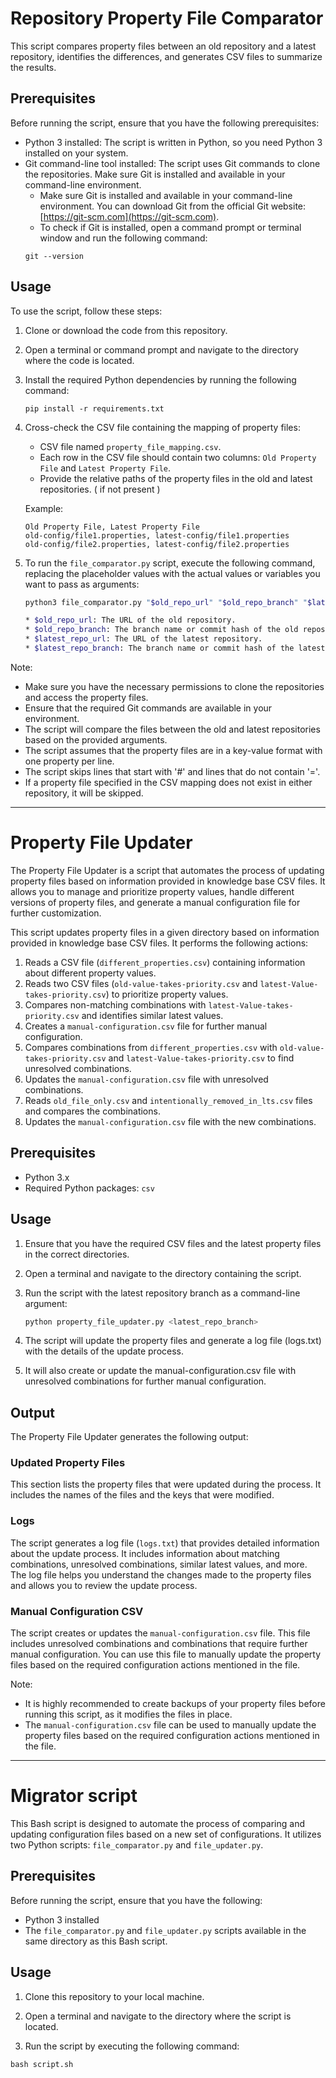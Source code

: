 # Repository Property File Comparator

This script compares property files between an old repository and a latest repository, identifies the differences, and generates CSV files to summarize the results.

## Prerequisites

Before running the script, ensure that you have the following prerequisites:

- Python 3 installed: The script is written in Python, so you need Python 3 installed on your system.
- Git command-line tool installed: The script uses Git commands to clone the repositories. Make sure Git is installed and available in your command-line environment.
  * Make sure Git is installed and available in your command-line environment. You can download Git from the official Git website: [https://git-scm.com](https://git-scm.com).
  * To check if Git is installed, open a command prompt or terminal window and run the following command:
   ```shell
   git --version

## Usage

To use the script, follow these steps:

1. Clone or download the code from this repository.

2. Open a terminal or command prompt and navigate to the directory where the code is located.

3. Install the required Python dependencies by running the following command:

   ```shell
   pip install -r requirements.txt

4. Cross-check the CSV file containing the mapping of property files:

    - CSV file named `property_file_mapping.csv`.
    - Each row in the CSV file should contain two columns: `Old Property File` and `Latest Property File`.
    - Provide the relative paths of the property files in the old and latest repositories. ( if not present )

   Example:

   ```csv
   Old Property File, Latest Property File
   old-config/file1.properties, latest-config/file1.properties
   old-config/file2.properties, latest-config/file2.properties

5. To run the `file_comparator.py` script, execute the following command, replacing the placeholder values with the actual values or variables you want to pass as arguments:
   ```bash
   python3 file_comparator.py "$old_repo_url" "$old_repo_branch" "$latest_repo_url" "$latest_repo_branch"

   * $old_repo_url: The URL of the old repository.
   * $old_repo_branch: The branch name or commit hash of the old repository.
   * $latest_repo_url: The URL of the latest repository.
   * $latest_repo_branch: The branch name or commit hash of the latest repository.

Note:

- Make sure you have the necessary permissions to clone the repositories and access the property files.
- Ensure that the required Git commands are available in your environment.
- The script will compare the files between the old and latest repositories based on the provided arguments.
- The script assumes that the property files are in a key-value format with one property per line.
- The script skips lines that start with '#' and lines that do not contain '='.
- If a property file specified in the CSV mapping does not exist in either repository, it will be skipped.

-----
# Property File Updater

The Property File Updater is a script that automates the process of updating property files based on information provided in knowledge base CSV files. It allows you to manage and prioritize property values, handle different versions of property files, and generate a manual configuration file for further customization.

This script updates property files in a given directory based on information provided in knowledge base CSV files. It performs the following actions:

1. Reads a CSV file (`different_properties.csv`) containing information about different property values.
2. Reads two CSV files (`old-value-takes-priority.csv` and `latest-Value-takes-priority.csv`) to prioritize property values.
3. Compares non-matching combinations with `latest-Value-takes-priority.csv` and identifies similar latest values.
4. Creates a `manual-configuration.csv` file for further manual configuration.
5. Compares combinations from `different_properties.csv` with `old-value-takes-priority.csv` and `latest-Value-takes-priority.csv` to find unresolved combinations.
6. Updates the `manual-configuration.csv` file with unresolved combinations.
7. Reads `old_file_only.csv` and `intentionally_removed_in_lts.csv` files and compares the combinations.
8. Updates the `manual-configuration.csv` file with the new combinations.

## Prerequisites


- Python 3.x
- Required Python packages: `csv`

## Usage

1. Ensure that you have the required CSV files and the latest property files in the correct directories.
2. Open a terminal and navigate to the directory containing the script.
3. Run the script with the latest repository branch as a command-line argument:

   ```bash
   python property_file_updater.py <latest_repo_branch>

4. The script will update the property files and generate a log file (logs.txt) with the details of the update process.
5. It will also create or update the manual-configuration.csv file with unresolved combinations for further manual configuration.

## Output

The Property File Updater generates the following output:

### Updated Property Files

This section lists the property files that were updated during the process. It includes the names of the files and the keys that were modified.

### Logs

The script generates a log file (`logs.txt`) that provides detailed information about the update process. It includes information about matching combinations, unresolved combinations, similar latest values, and more. The log file helps you understand the changes made to the property files and allows you to review the update process.

### Manual Configuration CSV

The script creates or updates the `manual-configuration.csv` file. This file includes unresolved combinations and combinations that require further manual configuration. You can use this file to manually update the property files based on the required configuration actions mentioned in the file.

Note:

- It is highly recommended to create backups of your property files before running this script, as it modifies the files in place.
- The `manual-configuration.csv` file can be used to manually update the property files based on the required configuration actions mentioned in the file.

----
# Migrator script


This Bash script is designed to automate the process of comparing and updating configuration files based on a new set of configurations. It utilizes two Python scripts: `file_comparator.py` and `file_updater.py`.

## Prerequisites

Before running the script, ensure that you have the following:

- Python 3 installed
- The `file_comparator.py` and `file_updater.py` scripts available in the same directory as this Bash script.

## Usage

1. Clone this repository to your local machine.

2. Open a terminal and navigate to the directory where the script is located.

3. Run the script by executing the following command:

```shell
bash script.sh
